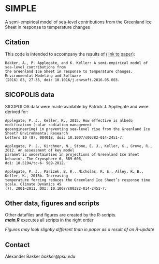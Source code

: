 # SIMPLE
A semi-empirical model of sea-level contributions from the Greenland Ice Sheet in response to temperature changes

## Citation

This code is intended to accompany the results of [(link to paper)](http://www.sciencedirect.com/science/article/pii/S1364815216301347):

```
Bakker, A., P. Applegate, and K. Keller: A semi-empirical model of sea-level contributions from 
the Greenland Ice Sheet in response to temperature changes. Environmental Modeling and Software 
(2016) 83, 27-35, doi: 10.1016/j.envsoft.2016.05.003.
```

## SICOPOLIS data
SICOPOLOS data were made available by Patrick J. Applegate and were derived for:

```
Applegate, P. J., Keller, K., 2015. How effective is albedo modification (solar radiation management 
geoengineering) in preventing sea-level rise from the Greenland Ice Sheet? Environmental Research 
Letters 10 (8), 084018, doi: 10.1007/s00382-014-2451-7.

Applegate, P. J., Kirchner, N., Stone, E. J., Keller, K., Greve, R., 2012. An assessment of key model 
parametric uncertainties in projections of Greenland Ice Sheet behavior. The Cryosphere 6, 589–606, 
doi: 10.5194/tc-6- 589-2012.

Applegate, P. J., Parizek, B. R., Nicholas, R. E., Alley, R. B., Keller, K., 2015b. Increasing 
temperature forcing reduces the Greenland Ice Sheet’s response time scale. Climate Dynamics 45 
(7), 2001–2011, DOI: 10.1007/s00382-014-2451-7.
```

## Other data, figures and scripts
Other datafiles and figures are created by the R-scripts.  
**_main.R_** executes all scripts in the right order

*Figures may look slightly different than in paper as a result of an R-update*

## Contact
Alexander Bakker _bakker@psu.edu_
